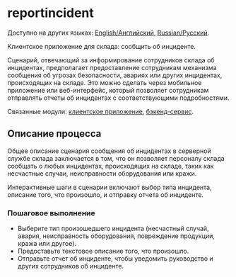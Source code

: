 # reportincident

Доступно на других языках: [English/Английский](reportincident.md), [Russian/Русский](reportincident.ru.md). 

Клиентское приложение для склада: сообщить об инциденте.

Сценарий, отвечающий за информирование сотрудников склада об инцидентах, предполагает предоставление сотрудникам механизма сообщения об угрозах безопасности, авариях или других инцидентах, происходящих на складе.
Это можно сделать через мобильное приложение или веб-интерфейс, который позволяет сотрудникам отправлять отчеты об инцидентах с соответствующими подробностями.

Связанные модули: [клиентское приложение](../../frontend/warehouseclient.md), [бэкенд-сервис](../../backend/warehousebackend.md).

## Описание процесса

Общее описание сценария сообщения об инцидентах в серверной службе склада заключается в том, что он позволяет персоналу склада сообщать о любых инцидентах, происходящих на складе, таких как несчастные случаи, неисправности оборудования или кражи.

Интерактивные шаги в сценарии включают выбор типа инцидента, описание того, что произошло, и отправку отчета об инциденте.

### Пошаговое выполнение

- Выберите тип произошедшего инцидента (несчастный случай, авария, неисправность оборудования, повреждение продукции, кража или другое).
- Предоставьте текстовое описание того, что произошло.
- Отправьте отчет об инциденте, чтобы уведомить руководство и других сотрудников об инциденте.
